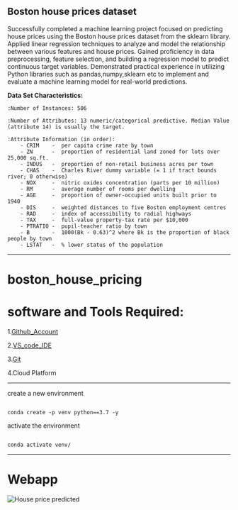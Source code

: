 Boston house prices dataset
---------------------------
Successfully completed a machine learning project focused on predicting house prices using the Boston house prices dataset from the sklearn library.
Applied linear regression techniques to analyze and model the relationship between various features and house prices.
Gained proficiency in data preprocessing, feature selection, and building a regression model to predict continuous target variables.
Demonstrated practical experience in utilizing Python libraries such as pandas,numpy,sklearn etc to implement and evaluate a machine learning model for real-world predictions.


**Data Set Characteristics:**  

    :Number of Instances: 506 

    :Number of Attributes: 13 numeric/categorical predictive. Median Value (attribute 14) is usually the target.

    :Attribute Information (in order):
        - CRIM    -  per capita crime rate by town
        - ZN      -  proportion of residential land zoned for lots over 25,000 sq.ft.
        - INDUS   -  proportion of non-retail business acres per town
        - CHAS    -  Charles River dummy variable (= 1 if tract bounds river; 0 otherwise)
        - NOX     -  nitric oxides concentration (parts per 10 million)
        - RM      -  average number of rooms per dwelling
        - AGE     -  proportion of owner-occupied units built prior to 1940
        - DIS     -  weighted distances to five Boston employment centres
        - RAD     -  index of accessibility to radial highways
        - TAX     -  full-value property-tax rate per $10,000
        - PTRATIO -  pupil-teacher ratio by town
        - B       -  1000(Bk - 0.63)^2 where Bk is the proportion of black people by town
        - LSTAT   -  % lower status of the population

---------------------------------------------------------------------------------

# boston_house_pricing 

# software and Tools Required:

1.[Github_Account](https://github.com/)

2.[VS_code_IDE](https://code.visualstudio.com/)

3.[Git](https://git-scm.com/)

4.Cloud Platform

---------------------------------------------------------------------------------

create a new environment

```

conda create -p venv python==3.7 -y

```

activate the environment
```

conda activate venv/
```

---------------------------------------------------------------------------------
# Webapp 


![House price predicted](https://user-images.githubusercontent.com/127017909/233879989-91d04147-0d00-4ca4-8d26-52326ca221d0.png)
